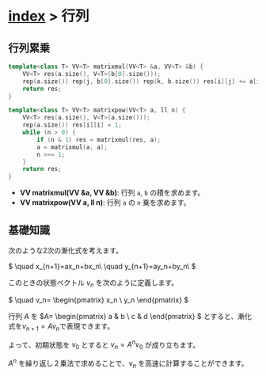 # [index](index.md) > 行列

## 行列累乗

```cpp
template<class T> VV<T> matrixmul(VV<T> &a, VV<T> &b) {
    VV<T> res(a.size(), V<T>(b[0].size()));
    rep(a.size()) rep(j, b[0].size()) rep(k, b.size()) res[i][j] += a[i][k] * b[k][j];
    return res;
}

template<class T> VV<T> matrixpow(VV<T> a, ll n) {
    VV<T> res(a.size(), V<T>(a.size()));
    rep(a.size()) res[i][i] = 1;
    while (n > 0) {
        if (n & 1) res = matrixmul(res, a);
        a = matrixmul(a, a);
        n >>= 1;
    }
    return res;
}
```

- **VV<T> matrixmul(VV<T> &a, VV<T> &b)**: 行列 `a`, `b` の積を求めます。
- **VV<T> matrixpow(VV<T> a, ll n)**: 行列 `a` の `n` 乗を求めます。

## 基礎知識

次のような2次の漸化式を考えます。

$
\quad x_{n+1}=ax_n+bx_n\\
\quad y_{n+1}=ay_n+by_n\\
$

このときの状態ベクトル $v_n$ を次のように定義します。

$
\quad v_n=
\begin{pmatrix}
x_n \\
y_n
\end{pmatrix}
$

行列 $A$ を $A=
\begin{pmatrix}
a & b \\
c & d
\end{pmatrix}
$ とすると、漸化式を$v_{n+1}=Av_n$で表現できます。

よって、初期状態を $v_0$ とすると $v_n=A^nv_0$ が成り立ちます。

$A^n$ を繰り返し２乗法で求めることで、$v_n$ を高速に計算することができます。